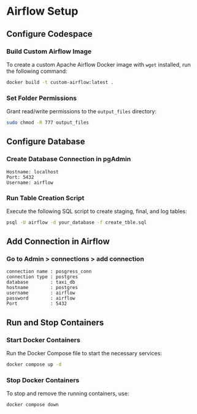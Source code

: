 # Airflow Setup

## Configure Codespace

### Build Custom Airflow Image
To create a custom Apache Airflow Docker image with `wget` installed, run the following command:
```sh
docker build -t custom-airflow:latest .
```

### Set Folder Permissions
Grant read/write permissions to the `output_files` directory:
```sh
sudo chmod -R 777 output_files
```

## Configure Database

### Create Database Connection in pgAdmin
```plaintext
Hostname: localhost
Port: 5432
Username: airflow
```

### Run Table Creation Script
Execute the following SQL script to create staging, final, and log tables:
```sh
psql -U airflow -d your_database -f create_tble.sql
```

## Add Connection in Airflow

### Go to Admin > connections > add connection
```plaintext
connection name : posgress_conn
connection type : postgres
database        : taxi_db
hostname        : postgres
username        : airflow
password        : airflow
Port            : 5432
```

## Run and Stop Containers

### Start Docker Containers
Run the Docker Compose file to start the necessary services:
```sh
docker compose up -d
```

### Stop Docker Containers
To stop and remove the running containers, use:
```sh
docker compose down
```
